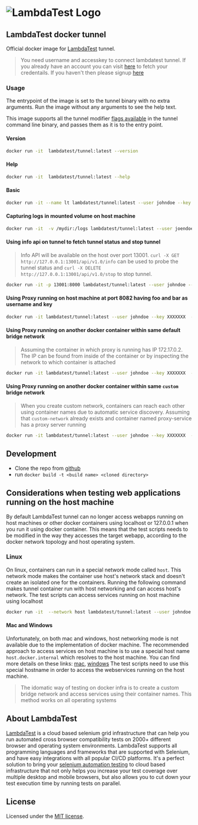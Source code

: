 # ![LambdaTest Logo](https://www.lambdatest.com/static/images/logo.svg)

## LambdaTest docker tunnel

Official docker image for [LambdaTest](https://www.lambdatest.com/) tunnel.

> You need username and accesskey to connect lambdatest tunnel. If you already have an account you can visit [here](https://accounts.lambdatest.com/detail/profile) to fetch your credentails. If you haven't then please signup [here](https://accounts.lambdatest.com/register)

### Usage

The entrypoint of the image is set to the tunnel binary with no extra arguments. Run the image without any arguments to see the help text.

This image supports all the tunnel modifier [flags available](https://www.lambdatest.com/support/docs/lambda-tunnel-modifiers/) in the tunnel command line binary, and passes them as it is to the entry point.

#### Version

```bash
docker run -it  lambdatest/tunnel:latest --version
```

#### Help

```bash
docker run -it  lambdatest/tunnel:latest --help
```

#### Basic

```bash
docker run -it --name lt lambdatest/tunnel:latest --user johndoe --key XXXXXXXXXXXX
```

#### Capturing logs in mounted volume on host machine

```bash
docker run -it  -v /mydir:/logs lambdatest/tunnel:latest --user joendoe --key XXXXXXXX --logFile /logs/tunnel.log
```

#### Using info api on tunnel to fetch tunnel status and stop tunnel

> Info API will be available on the host over port 13001. `curl -X GET http://127.0.0.1:13001/api/v1.0/info` can be used to probe the tunnel status and `curl -X DELETE http://127.0.0.1:13001/api/v1.0/stop` to stop tunnel.

```bash
docker run -it -p 13001:8000 lambdatest/tunnel:latest --user johndoe --key XXXXXXX  --infoAPIPort 8000
```

#### Using Proxy running on host machine at port 8082 having foo and bar as username and key

```bash
docker run -it lambdatest/tunnel:latest --user johndoe --key XXXXXXX  --proxy-host host.docker.internal --proxy-port 8082 --proxy-user foo --proxy-pass bar
```

#### Using Proxy running on another docker container within same default bridge network

> Assuming the container in which proxy is running has IP 172.17.0.2. The IP can be found from inside of the container or by inspecting the network to which container is attached

```bash
docker run -it lambdatest/tunnel:latest --user johndoe --key XXXXXXX  --proxy-host 172.17.0.2  --proxy-port 8082 --proxy-user foo --proxy-pass bar
```

#### Using Proxy running on another docker container within same `custom` bridge network

> When you create custom network, containers can reach each other using container names due to automatic service discovery. Assuming that `custom-network` already exists and container named proxy-service has a proxy server running

```bash
docker run -it lambdatest/tunnel:latest --user johndoe --key XXXXXXX  --proxy-host proxy-service  --proxy-port 8082 --proxy-user foo --proxy-pass bar
```

## Development

- Clone the repo from [github](https://github.com/LambdaTest/docker-tunnel)
- run `docker build -t <build name> <cloned directory>`

## Considerations when testing web applications running on the host machine

By default LambdaTest tunnel can no longer access webapps running on host machines or other docker containers using localhost or 127.0.0.1 when you run it using docker container. This means that the test scripts needs to be modified in the way they accesses the target webapp, according to the docker network topology and host operating system.

### Linux

On linux, containers can run in a special network mode called `host`. This network mode makes the container use host's network stack and doesn't create an isolated one for the containers.
Running the following command makes tunnel container run with host networking and can access host's network. The test scripts can access services running on host machine using localhost

```bash
docker run -it  --network host lambdatest/tunnel:latest --user johndoe --key XXXXXXXXXXXX
```

#### Mac and Windows

Unfortunately, on both mac and windows, host networking mode is not available due to the implementation of docker machine. The recommended approach to access services on host machine is to use a special host name `host.docker.internal` which resolves to the host machine. You can find more details on these links: [mac](https://docs.docker.com/docker-for-mac/networking/), [windows](https://docs.docker.com/docker-for-windows/networking/)
The test scripts need to use this special hostname in order to access the webservices running on the host machine.

> The idomatic way of testing on docker infra is to create a custom bridge network and access services using their container names. This method works on all operating systems

## About LambdaTest

[LambdaTest](https://www.lambdatest.com/) is a cloud based selenium grid infrastructure that can help you run automated cross browser compatibility tests on 2000+ different browser and operating system environments. LambdaTest supports all programming languages and frameworks that are supported with Selenium, and have easy integrations with all popular CI/CD platforms. It's a perfect solution to bring your [selenium automation testing](https://www.lambdatest.com/selenium-automation) to cloud based infrastructure that not only helps you increase your test coverage over multiple desktop and mobile browsers, but also allows you to cut down your test execution time by running tests on parallel.

## License

Licensed under the [MIT license](./LICENSE).

